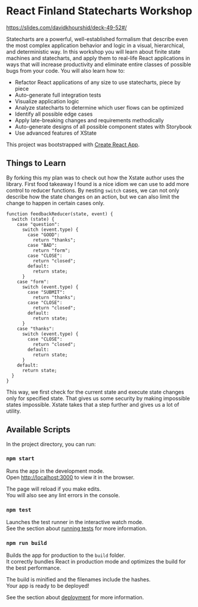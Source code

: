 # React Finland Statecharts Workshop

https://slides.com/davidkhourshid/deck-49-52#/

Statecharts are a powerful, well-established formalism that describe even the most complex application behavior and logic in a visual, hierarchical, and deterministic way. In this workshop you will learn about finite state machines and statecharts, and apply them to real-life React applications in ways that will increase productivity and eliminate entire classes of possible bugs from your code. You will also learn how to:

- Refactor React applications of any size to use statecharts, piece by piece
- Auto-generate full integration tests
- Visualize application logic
- Analyze statecharts to determine which user flows can be optimized
- Identify all possible edge cases
- Apply late-breaking changes and requirements methodically
- Auto-generate designs of all possible component states with Storybook
- Use advanced features of XState

This project was bootstrapped with [Create React App](https://github.com/facebook/create-react-app).

## Things to Learn

By forking this my plan was to check out how the Xstate author uses the library. First food takeaway I found is a nice idiom we can use to add more control to reducer functions. By nesting `switch` cases, we can not only describe how the state changes on an action, but we can also limit the change to happen in certain cases only.
```
function feedbackReducer(state, event) {
  switch (state) {
    case "question":
      switch (event.type) {
        case "GOOD":
          return "thanks";
        case "BAD":
          return "form";
        case "CLOSE":
          return "closed";
        default:
          return state;
      }
    case "form":
      switch (event.type) {
        case "SUBMIT":
          return "thanks";
        case "CLOSE":
          return "closed";
        default:
          return state;
      }
    case "thanks":
      switch (event.type) {
        case "CLOSE":
          return "closed";
        default:
          return state;
      }
    default:
      return state;
  }
}
```
This way, we first check for the current state and execute state changes only for specified state. That gives us some security by making impossible states impossible. Xstate takes that a step further and gives us a lot of utility.

## Available Scripts

In the project directory, you can run:

### `npm start`

Runs the app in the development mode.<br>
Open [http://localhost:3000](http://localhost:3000) to view it in the browser.

The page will reload if you make edits.<br>
You will also see any lint errors in the console.

### `npm test`

Launches the test runner in the interactive watch mode.<br>
See the section about [running tests](https://facebook.github.io/create-react-app/docs/running-tests) for more information.

### `npm run build`

Builds the app for production to the `build` folder.<br>
It correctly bundles React in production mode and optimizes the build for the best performance.

The build is minified and the filenames include the hashes.<br>
Your app is ready to be deployed!

See the section about [deployment](https://facebook.github.io/create-react-app/docs/deployment) for more information.
